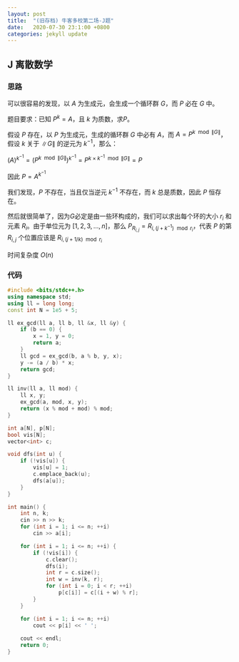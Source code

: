 ```yaml
---
layout: post
title:  "(旧存档) 牛客多校第二场-J题"
date:   2020-07-30 23:1:00 +0800
categories: jekyll update
---
```

## J 离散数学

### 思路

可以很容易的发现，以 $A$ 为生成元，会生成一个循环群 $G$，而 $P$ 必在 $G$ 中。

题目要求：已知 $P^k = A$，且 $k$ 为质数，求$P$。

假设 $P$ 存在，以 $P$ 为生成元，生成的循环群 $G$ 中必有 $A$，而 $A=P^{k\mod\|G\|}$，假设 $k$ 关于 $\|G\|$ 的逆元为 $k^{-1}$，那么：

$(A)^{k^{-1}} = (P^{k\mod\|G\|})^{k^{-1}} = P^{k\times k^{-1} \mod \|G\|}=P$

因此 $P=A^{k^{-1}}$

我们发现，$P$ 不存在，当且仅当逆元 $k^{-1}$ 不存在，而 $k$ 总是质数，因此 $P$ 恒存在。

然后就很简单了，因为$G$必定是由一些环构成的，我们可以求出每个环的大小 $r_i$ 和元素 $R_i$。由于单位元为 $[1,2,3,...,n]$，那么 $P_{R_{i,j}}=R_{i, (j + k^{-1})\mod r_i}$，代表 $P$ 的第 $R_{i,j}$ 个位置应该是 $R_{i, (j + 1/k)\mod r_i}$

时间复杂度 $O(n)$

### 代码

```c++
#include <bits/stdc++.h>
using namespace std;
using ll = long long;
const int N = 1e5 + 5;

ll ex_gcd(ll a, ll b, ll &x, ll &y) {
    if (b == 0) {
        x = 1, y = 0;
        return a;
    }
    ll gcd = ex_gcd(b, a % b, y, x);
    y -= (a / b) * x;
    return gcd;
}

ll inv(ll a, ll mod) {
    ll x, y;
    ex_gcd(a, mod, x, y);
    return (x % mod + mod) % mod;
}

int a[N], p[N];
bool vis[N];
vector<int> c;

void dfs(int u) {
    if (!vis[u]) {
        vis[u] = 1;
        c.emplace_back(u);
        dfs(a[u]);
    }
}

int main() {
    int n, k;
    cin >> n >> k;
    for (int i = 1; i <= n; ++i) 
        cin >> a[i];

    for (int i = 1; i <= n; ++i) {
        if (!vis[i]) {
            c.clear();
            dfs(i);
            int r = c.size();
            int w = inv(k, r);
            for (int i = 0; i < r; ++i) 
                p[c[i]] = c[(i + w) % r];
        }
    }

    for (int i = 1; i <= n; ++i) 
        cout << p[i] << ' ';
    
    cout << endl;
    return 0;
}
```

